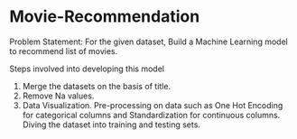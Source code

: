 # Movie-Recommendation

Problem Statement: For the given dataset, Build a Machine Learning model to recommend list of movies.

Steps involved into developing this model

  1. Merge the datasets on the basis of title.
  2. Remove Na values.
  3. Data Visualization.
Pre-processing on data such as One Hot Encoding for categorical columns and Standardization for continuous columns.
Diving the dataset into training and testing sets.
